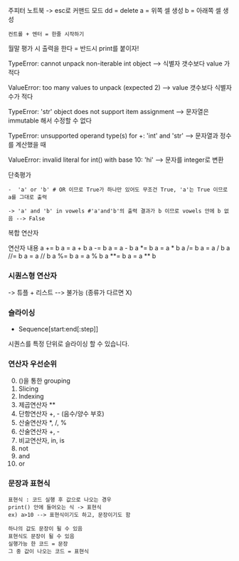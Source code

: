 주피터 노트북
    -> esc로 커맨드 모드
    dd = delete
    a = 위쪽 셀 생성
    b = 아래쪽 셀 생성

    컨트롤 + 엔터 = 한줄 시작하기

월말 평가 시
    출력을 한다 = 반드시 print를 붙이자!

TypeError: cannot unpack non-iterable int object
--> 식별자 갯수보다 value 가 적다

ValueError: too many values to unpack (expected 2)
--> value 갯수보다 식별자 수가 적다

TypeError: 'str' object does not support item assignment
--> 문자열은 immutable 해서 수정할 수 없다

TypeError: unsupported operand type(s) for +: 'int' and 'str'
--> 문자열과 정수를 계산했을 때

ValueError: invalid literal for int() with base 10: 'hi'
--> 문자를 integer로 변환

단축평가

    -  'a' or 'b' # OR 이므로 True가 하나만 있어도 무조건 True, 'a'는 True 이므로 a를 그대로 출력

    -> 'a' and 'b' in vowels #'a'and'b'의 출력 결과가 b 이므로 vowels 안에 b 없음 --> False

복합 연산자

 연산자	내용
a += b	a = a + b
a -= b	a = a - b
a *= b	a = a * b
a /= b	a = a / b
a //= b	a = a // b
a %= b	a = a % b
a **= b	a = a ** b   

### 시퀀스형 연산자
-> 튜플 + 리스트 --> 불가능
(종류가 다르면 X)

### 슬라이싱
- Sequence[start:end[:step]]

시퀀스를 특정 단위로 슬라이싱 할 수 있습니다.


### 연산자 우선순위
0. ()을 통한 grouping
1. Slicing
2. Indexing
3. 제곱연산자 **
4. 단항연산자 +, - (음수/양수 부호)
5. 산술연산자 *, /, %
6. 산술연산자 +, -
7. 비교연산자, in, is
8. not
9. and
10. or

### 문장과 표현식
    표현식 : 코드 실행 후 값으로 나오는 경우
    print() 안에 들어오는 식 -> 표현식
    ex) a>10 --> 표현식이기도 하고, 문장이기도 함

    하나의 값도 문장이 될 수 있음
    표현식도 문장이 될 수 있음
    실행가능 한 코드 = 문장
    그 중 값이 나오는 코드 = 표현식